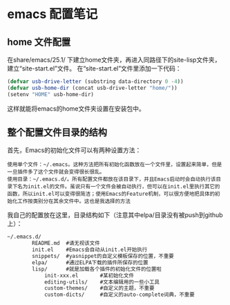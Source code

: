 # emacs 配置笔记
## home 文件配置
在share/emacs/25.1/ 下建立home文件夹，再进入同路径下的site-lisp文件夹，建立“site-start.el”文件。
在“site-start.el”文件里添加一下代码：
```lisp
(defvar usb-drive-letter (substring data-directory 0 -4)) 
(defvar usb-home-dir (concat usb-drive-letter "home/"))
(setenv "HOME" usb-home-dir)
```
这样就能将emacs的home文件夹设置在安装包中。

## 整个配置文件目录的结构
首先，Emacs的初始化文件可以有两种设置方法：

    使用单个文件：~/.emacs。这种方法把所有初始化函数放在一个文件里，设置起来简单，但是一旦插件多了这个文件就会变得很长很乱。
    使用目录：~/.emacs.d/。所有配置文件都放在该目录下，并且Emacs启动时会自动执行该目录下名为init.el的文件。虽说只有一个文件会被自动执行，但可以在init.el里执行其它的函数，所以init.el可以变得很简洁；使用Emacs的Feature机制，可以很方便地把具体的初始化工作按类别分在其余文件中。这也是我选择的方法

我自己的配置放在这里，目录结构如下（注意其中elpa/目录没有被push到github上）：
```md
~/.emacs.d/
        README.md  #请无视该文件
        init.el    #Emacs会自动从init.el开始执行
        snippets/  #yasnippet的自定义模板保存的位置，不重要
        elpa/      #通过ELPA下载的插件所保存的位置
        lisp/      #就是加载各个插件的初始化文件的位置啦
            init-xxx.el       #某初始化文件
            editing-utils/    #文本编辑用的一些小工具
            custom-themes/    #自定义的主题，不重要
            custom-dicts/     #自定义的auto-complete词典，不重要
```

